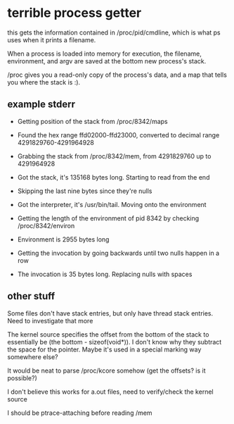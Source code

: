 terrible process getter
====

this gets the information contained in /proc/pid/cmdline, which is what ps uses when it prints a filename.

When a process is loaded into memory for execution, the filename, environment, and argv are saved at the bottom new process's stack.

/proc gives you a read-only copy of the process's data, and a map that tells you where the stack is :). 

example stderr
--------
 - Getting position of the stack from /proc/8342/maps
 
 - Found the hex range ffd02000-ffd23000, converted to decimal range 4291829760-4291964928
 
 - Grabbing the stack from /proc/8342/mem, from 4291829760 up to 4291964928
 
 - Got the stack, it's 135168 bytes long. Starting to read from the end
 
 - Skipping the last nine bytes since they're nulls
 
 - Got the interpreter, it's /usr/bin/tail. Moving onto the environment
 
 - Getting the length of the environment of pid 8342 by checking /proc/8342/environ
 
 - Environment is 2955 bytes long
 
 - Getting the invocation by going backwards until two nulls happen in a row
 
 - The invocation is 35 bytes long. Replacing nulls with spaces

other stuff
----

Some files don't have stack entries, but only have thread stack entries. Need to investigate that more

The kernel source specifies the offset from the bottom of the stack to essentially be (the bottom - sizeof(void\*)). I don't know why they subtract the space for the pointer. Maybe it's used in a special marking way somewhere else?

It would be neat to parse /proc/kcore somehow (get the offsets? is it possible?)

I don't believe this works for a.out files, need to verify/check the kernel source

I should be ptrace-attaching before reading /mem

